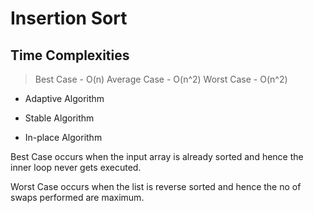 # Insertion Sort

## Time Complexities 

> Best Case - O(n) Average Case - O(n^2) Worst Case - O(n^2)

- Adaptive Algorithm

- Stable Algorithm

- In-place Algorithm


Best Case occurs when the input array is already sorted and hence the inner loop never gets executed.


 Worst Case occurs when the list is reverse sorted and hence the no of swaps performed are maximum.
